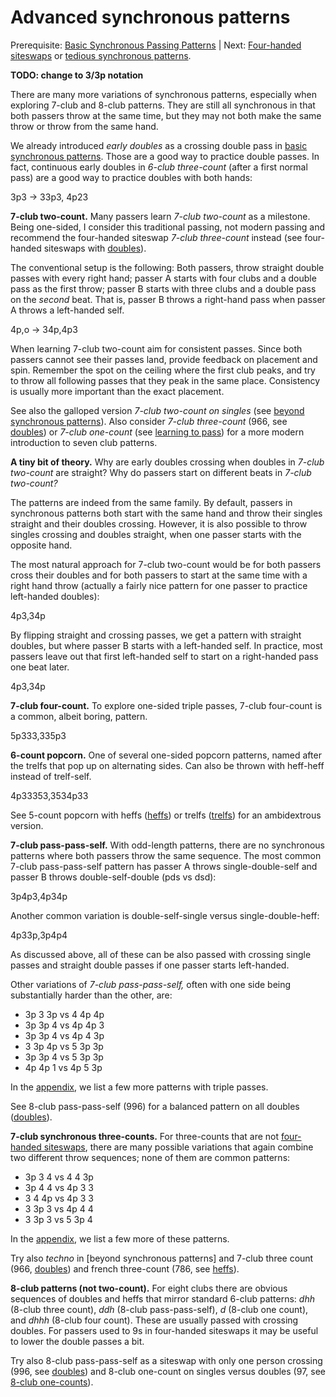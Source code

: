 # Advanced synchronous patterns

Prerequisite: [Basic Synchronous Passing Patterns]() | Next: [Four-handed siteswaps]() or [tedious synchronous patterns]().

**TODO: change to 3/3p notation**

There are many more variations of synchronous patterns, especially when exploring 7-club and 8-club patterns. They are still all synchronous in that both passers throw at the same time, but they may not both make the same throw or throw from the same hand.

We already introduced *early doubles* as a crossing double pass in [basic synchronous patterns](). Those are a good way to practice double passes. In fact, continuous early doubles in *6-club three-count* (after a first normal pass) are a good way to practice doubles with both hands:

<sync>3p3 -> 33p3, 4p23</sync>

<!-- psspsspsspsspss
psdfsdfsdfsdfsd -->

**7-club two-count.** Many passers learn *7-club two-count* as a milestone. Being one-sided, I consider this traditional passing, not modern passing and recommend the four-handed siteswap *7-club three-count* instead (see four-handed siteswaps with [doubles]()).

The conventional setup is the following: Both passers, throw straight double passes with every right hand; passer A starts with four clubs and a double pass as the first throw; passer B starts with three clubs and a double pass on the *second* beat. That is, passer B throws a right-hand pass when passer A throws a left-handed self.

<sync style='{"flipStraightCrossing": true, "iterations":3}'>4p,o -> 34p,4p3</sync>

<!-- //TODO the x notation is not great, since it's just the pattern flipped, not an individual decision about one pass

dxsdxsdxsdxsdxs 
-dxsdxsdxsdxsdx -->

When learning 7-club two-count aim for consistent passes. Since both passers cannot see their passes land, provide feedback on placement and spin. Remember the spot on the ceiling where the first club peaks, and try to throw all following passes that they peak in the same place. Consistency is usually more important than the exact placement. 

<crossreference>See also the galloped version *7-club two-count on singles* (see [beyond synchronous patterns]()). Also consider *7-club three-count* (966, see [doubles]()) or *7-club one-count* (see [learning to pass]()) for a more modern introduction to seven club patterns.</crossreference>


**A tiny bit of theory.** Why are early doubles crossing when doubles in *7-club two-count* are straight? Why do passers start on different beats in *7-club two-count?* 

The patterns are indeed from the same family. By default, passers in synchronous patterns both start with the same hand and throw their singles straight and their doubles crossing. However, it is also possible to throw singles crossing and doubles straight, when one passer starts with the opposite hand.

The most natural approach for 7-club two-count would be for both passers cross their doubles and for both passers to start at the same time with a right hand throw (actually a fairly nice pattern for one passer to practice left-handed doubles):

<sync style='{"flipStraightCrossing": false, "iterations":4}'>4p3,34p</sync>

<!-- dsdsdsdsds
sdsdsdsdsd -->

By flipping straight and crossing passes, we get a pattern with straight doubles, but where passer B starts with a left-handed self. In practice, most passers leave out that first left-handed self to start on a right-handed pass one beat later.

<sync style='{"flipStraightCrossing": true, "iterations":4}'>4p3,34p</sync>
<!-- dxsdxsdxsdxsdxs
sdxsdxsdxsdxsdx -->

**7-club four-count.** To explore one-sided triple passes, 7-club four-count is a common, albeit boring, pattern.

<sync>5p333,335p3</sync>


<!-- rsssrsssrsssrsss
ssrsssrsssrsssrs -->

**6-count popcorn.** One of several one-sided popcorn patterns, named after the trelfs that pop up on alternating sides. Can also be thrown with heff-heff instead of trelf-self.

<sync style='{"flipStraightCrossing": true}'>4p33353,3534p33</sync>
<!-- dssstsdssstsdsssts
tsdssstsdssstsdsss -->

<crossreference>See 5-count popcorn with heffs ([heffs]()) or trelfs ([trelfs]()) for an ambidextrous version.</crossreference>


**7-club pass-pass-self.** With odd-length patterns, there are no synchronous patterns where both passers throw the same sequence. The most common 7-club pass-pass-self pattern has passer A throws single-double-self and passer B throws double-self-double (pds vs dsd):

<sync>3p4p3,4p34p</sync>

<!-- pdspdspds
dsddsddsd -->

Another common variation is double-self-single versus single-double-heff:

<sync>4p33p,3p4p4</sync>
<!-- dspdspdsp
pdhpdhpdh -->

As discussed above, all of these can be also passed with crossing single passes and straight double passes if one passer starts left-handed.

Other variations of *7-club pass-pass-self,* often with one side being substantially harder than the other, are:

* 3p 3 3p vs 4 4p 4p
* 3p 3p 4 vs 4p 4p 3
* 3p 3p 4 vs 4p 4 3p
* 3 3p 4p vs 5 3p 3p
* 3p 3p 4 vs 5 3p 3p
* 4p 4p 1 vs 4p 5 3p

In the [appendix](), we list a few more patterns with triple passes.

<crossreference>See 8-club pass-pass-self (996) for a balanced pattern on all doubles ([doubles]()).</crossreference>


**7-club synchronous three-counts.** For three-counts that are not [four-handed siteswaps](4c-4hsw-doubles.md), there are many possible variations that again combine two different throw sequences; none of them are common patterns:

* 3p 3 4 vs 4 4 3p
* 3p 4 4 vs 4p 3 3
* 3 4 4p vs 4p 3 3 
* 3 3p 3 vs 4p 4 4
* 3 3p 3 vs 5 3p 4

In the [appendix](), we list a few more of these patterns.

<crossreference>Try also *techno* in [beyond synchronous patterns] and 7-club three count (966, [doubles]()) and french three-count (786, see [heffs]()).</crossreference>


**8-club patterns (not two-count).** For eight clubs there are obvious sequences of doubles and heffs that mirror standard 6-club patterns: *dhh* (8-club three count), *ddh* (8-club pass-pass-self), *d* (8-club one count), and *dhhh* (8-club four count). These are usually passed with crossing doubles. For passers used to 9s in four-handed siteswaps it may be useful to lower the double passes a bit.

<crossreference>Try also 8-club pass-pass-self as a siteswap with only one person crossing (996, see [doubles]()) and 8-club one-count on singles versus doubles (97, see [8-club one-counts]()).</crossreference>


